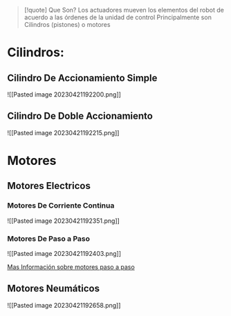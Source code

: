 > [!quote] Que Son?
> Los actuadores mueven los elementos del robot de acuerdo a las órdenes de la unidad de control
Principalmente son Cilindros (pistones) o motores

# Cilindros:

## Cilindro De Accionamiento Simple
![[Pasted image 20230421192200.png]]

## Cilindro De Doble Accionamiento
![[Pasted image 20230421192215.png]]

# Motores

## Motores Electricos

### Motores De Corriente Continua
![[Pasted image 20230421192351.png]]

### Motores De Paso a Paso
![[Pasted image 20230421192403.png]]

[Mas Información sobre motores paso a paso](https://www.tme.eu/es/news/library-articles/page/41861/Motor-paso-a-paso-tipos-y-ejemplos-del-uso-de-motores-paso-a-paso/#:~:text=El%20motor%20paso%20a%20paso,eje%20cada%201%2C8%C2%B0) 

## Motores Neumáticos
![[Pasted image 20230421192658.png]]
